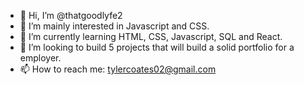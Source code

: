 - 👋 Hi, I’m @thatgoodlyfe2
- 👀 I’m mainly interested in Javascript and CSS. 
- 🌱 I’m currently learning HTML, CSS, Javascript, SQL and React. 
- 💞️ I’m looking to build 5 projects that will build a solid portfolio for a employer. 
- 📫 How to reach me: tylercoates02@gmail.com

<!---
thatgoodlyfe2/thatgoodlyfe2 is a ✨ special ✨ repository because its `README.md` (this file) appears on your GitHub profile.
You can click the Preview link to take a look at your changes.
--->

